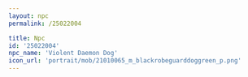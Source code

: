 ```yaml
---
layout: npc
permalink: /25022004

title: Npc
id: '25022004'
npc_name: 'Violent Daemon Dog'
icon_url: 'portrait/mob/21010065_m_blackrobeguarddoggreen_p.png'
---
```

